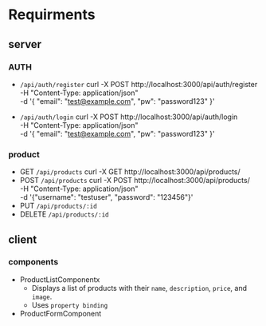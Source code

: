 # Requirments

## server

### AUTH

- `/api/auth/register`
  curl -X POST http://localhost:3000/api/auth/register \
  -H "Content-Type: application/json" \
  -d '{
  "email": "test@example.com",
  "pw": "password123"
  }'

- `/api/auth/login`
  curl -X POST http://localhost:3000/api/auth/login \
  -H "Content-Type: application/json" \
  -d '{
  "email": "test@example.com",
  "pw": "password123"
  }'

### product

- GET `/api/products` curl -X GET http://localhost:3000/api/products/
- POST `/api/products`
  curl -X POST http://localhost:3000/api/products/ \
   -H "Content-Type: application/json" \
   -d '{"username": "testuser", "password": "123456"}'
- PUT `/api/products/:id`
- DELETE `/api/products/:id`

## client

### components

- ProductListComponentx
  - Displays a list of products with their `name`, `description`, `price`, and `image`.
  - Uses `property binding`
- ProductFormComponent
